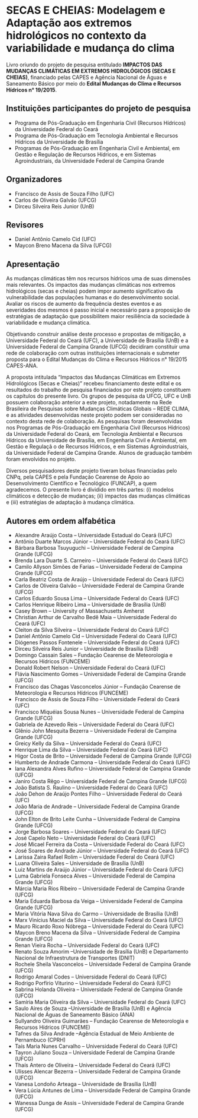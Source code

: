 # SECAS E CHEIAS: Modelagem e Adaptação aos extremos hidrológicos no contexto da variabilidade e mudança do clima

Livro oriundo do projeto de pesquisa entitulado **IMPACTOS DAS MUDANÇAS CLIMÁTICAS EM EXTREMOS HIDROLÓGICOS (SECAS E CHEIAS)**, financiado pelas CAPES e Agência Nacional de Águas e Saneamento Básico por meio do **Edital Mudanças do Clima e Recursos Hídricos n° 19/2015**.

## Instituições participantes do projeto de pesquisa

- Programa de Pós-Graduação em Engenharia Civil (Recursos Hídricos) da Universidade Federal do Ceará 
- Programa de Pós-Graduação em Tecnologia Ambiental e Recursos Hídricos da Universidade de Brasília
- Programas de Pós-Graduação em Engenharia Civil e Ambiental, em Gestão e Regulação de Recursos Hídricos, e em Sistemas Agroindustriais, da Universidade Federal de Campina Grande

## Organizadores

- Francisco de Assis de Souza Filho (UFC)
- Carlos de Oliveira Galvão (UFCG)
- Dirceu Silveira Reis Junior (UnB)

## Revisores

- Daniel Antônio Camelo Cid (UFC)
- Maycon Breno Macena da Silva (UFCG)

## Apresentação

As mudanças climáticas têm nos recursos hídricos uma de suas dimensões mais relevantes. Os impactos das mudanças climáticas nos extremos hidrológicos (secas e cheias) podem impor aumento significativo da vulnerabilidade das populações humanas e do desenvolvimento social. Avaliar os riscos de aumento da frequência destes eventos e as severidades dos mesmos é passo inicial e necessário para a proposição de estratégias de adaptação que possibilitem maior resiliência da sociedade à variabilidade e mudança climática.

Objetivando construir análise deste processo e propostas de mitigação, a Universidade Federal do Ceará (UFC), a Universidade de Brasília (UnB) e a Universidade Federal de Campina Grande (UFCG) decidiram constituir uma rede de colaboração com outras instituições internacionais e submeter proposta para o Edital Mudanças do Clima e Recursos Hídricos n° 19/2015 CAPES-ANA.

A proposta intitulada “Impactos das Mudanças Climáticas em Extremos Hidrológicos (Secas e Cheias)” recebeu financiamento deste edital e os resultados do trabalho de pesquisa financiados por este projeto constituem os capítulos do presente livro. Os grupos de pesquisa da UFCG, UFC e UnB possuem colaboração anterior a este projeto, notadamente na Rede Brasileira de Pesquisas sobre Mudanças Climáticas Globais – REDE CLIMA, e as atividades desenvolvidas neste projeto podem ser consideradas no contexto desta rede de colaboração. As pesquisas foram desenvolvidas nos Programas de Pós-Graduação em Engenharia Civil (Recursos Hídricos) da Universidade Federal do Ceará, em Tecnologia Ambiental e Recursos Hídricos da Universidade de Brasília, em Engenharia Civil e Ambiental, em Gestão e Regulaçã o de Recursos Hídricos, e em Sistemas Agroindustriais, da Universidade Federal de Campina Grande. Alunos de graduação também foram envolvidos no projeto.

Diversos pesquisadores deste projeto tiveram bolsas financiadas pelo CNPq, pela CAPES e pela Fundação Cearense de Apoio ao Desenvolvimento Científico e Tecnológico (FUNCAP), a quem agradecemos. O presente livro é dividido em três partes: (i) modelos climáticos e detecção de mudanças; (ii) impactos das mudanças climáticas e (iii) estratégias de adaptação à mudança climática.

## Autores em ordem alfabética

- Alexandre Araújo Costa – Universidade Estadual do Ceará (UFC)
- Antônio Duarte Marcos Júnior – Universidade Federal do Ceará (UFC)
- Bárbara Barbosa Tsuyuguchi – Universidade Federal de Campina Grande (UFCG)
- Brenda Lara Duarte S. Carneiro – Universidade Federal do Ceará (UFC)
- Camilo Allyson Simões de Farias – Universidade Federal de Campina Grande (UFCG)
- Carla Beatriz Costa de Araújo – Universidade Federal do Ceará (UFC)
- Carlos de Oliveira Galvão – Universidade Federal de Campina Grande (UFCG)
- Carlos Eduardo Sousa Lima – Universidade Federal do Ceará (UFC)
- Carlos Henrique Ribeiro Lima – Universidade de Brasília (UnB)
- Casey Brown – University of Massachusetts Amherst
- Christian Arthur de Carvalho Bedê Maia – Universidade Federal do Ceará (UFC)
- Cleiton da Silva Silveira – Universidade Federal do Ceará (UFC)
- Daniel Antônio Camelo Cid – Universidade Federal do Ceará (UFC)
- Diógenes Passos Fontenele – Universidade Federal do Ceará (UFC)
- Dirceu Silveira Reis Junior – Universidade de Brasília (UnB)
- Domingo Cassain Sales – Fundação Cearense de Meteorologia e Recursos Hídricos (FUNCEME)
- Donald Robert Nelson – Universidade Federal do Ceará (UFC)
- Flávia Nascimento Gomes – Universidade Federal de Campina Grande (UFCG)
- Francisco das Chagas Vasconcelos Júnior – Fundação Cearense de Meteorologia e Recursos Hídricos (FUNCEME)
- Francisco de Assis de Souza Filho – Universidade Federal do Ceará (UFC)
- Francisco Miquéias Sousa Nunes – Universidade Federal de Campina Grande (UFCG)
- Gabriela de Azevedo Reis – Universidade Federal do Ceará (UFC)
- Glênio John Mesquita Bezerra – Universidade Federal de Campina Grande (UFCG)
- Greicy Kelly da Silva – Universidade Federal do Ceará (UFC)
- Henrique Lima da Silva – Universidade Federal do Ceará (UFC)
- Higor Costa de Brito – Universidade Federal de Campina Grande (UFCG)
- Humberto de Andrade Carmona – Universidade Federal do Ceará (UFC)
- Iana Alexandra Alves Rufino – Universidade Federal de Campina Grande (UFCG)
- Janiro Costa Rêgo – Universidade Federal de Campina Grande (UFCG)
- João Batista S. Raulino – Universidade Federal do Ceará (UFC)
- João Dehon de Araújo Pontes Filho – Universidade Federal do Ceará (UFC)
- João Maria de Andrade – Universidade Federal de Campina Grande (UFCG)
- John Elton de Brito Leite Cunha – Universidade Federal de Campina Grande (UFCG)
- Jorge Barbosa Soares – Universidade Federal do Ceará (UFC)
- José Capelo Neto – Universidade Federal do Ceará (UFC)
- José Micael Ferreira da Costa – Universidade Federal do Ceará (UFC)
- José Soares de Andrade Júnior – Universidade Federal do Ceará (UFC)
- Larissa Zaira Rafael Rolim – Universidade Federal do Ceará (UFC)
- Luana Oliveira Sales – Universidade de Brasília (UnB)
- Luiz Martins de Araújo Júnior – Universidade Federal do Ceará (UFC)
- Luma Gabriela Fonseca Alves – Universidade Federal de Campina Grande (UFCG)
- Márcia Maria Rios Ribeiro – Universidade Federal de Campina Grande (UFCG)
- Maria Eduarda Barbosa da Veiga – Universidade Federal de Campina Grande (UFCG)
- Maria Vitória Nava Silva do Carmo – Universidade de Brasília (UnB)
- Marx Vinícius Maciel da Silva – Universidade Federal do Ceará (UFC)
- Mauro Ricardo Roxo Nóbrega – Universidade Federal do Ceará (UFC)
- Maycon Breno Macena da Silva – Universidade Federal de Campina Grande (UFCG)
- Renan Vieira Rocha – Universidade Federal do Ceará (UFC)
- Renato Souza Amorim –Universidade de Brasília (UnB) e Departamento Nacional de Infraestrutura de Transportes (DNIT)
- Rochele Sheila Vasconcelos – Universidade Federal de Campina Grande (UFCG)
- Rodrigo Amaral Codes – Universidade Federal do Ceará (UFC)
- Rodrigo Porfírio Viturino – Universidade Federal do Ceará (UFC)
- Sabrina Holanda Oliveira – Universidade Federal de Campina Grande (UFCG)
- Samíria Maria Oliveira da Silva – Universidade Federal do Ceará (UFC)
- Saulo Aires de Souza –Universidade de Brasília (UnB) e Agência Nacional de Águas de Saneamento Básico (ANA)
- Sullyandro Oliveira Guimarães – Fundação Cearense de Meteorologia e Recursos Hídricos (FUNCEME)
- Tafnes da Silva Andrade –Agência Estadual de Meio Ambiente de Pernambuco (CPRH)
- Taís Maria Nunes Carvalho – Universidade Federal do Ceará (UFC)
- Tayron Juliano Souza – Universidade Federal de Campina Grande (UFCG)
- Thaís Antero de Oliveira – Universidade Federal do Ceará (UFC)
- Ulisses Alencar Bezerra – Universidade Federal de Campina Grande (UFCG)
- Vanesa Londoño Arteaga – Universidade de Brasília (UnB)
- Vera Lúcia Antunes de Lima – Universidade Federal de Campina Grande (UFCG)
- Wanessa Dunga de Assis – Universidade Federal de Campina Grande (UFCG)

